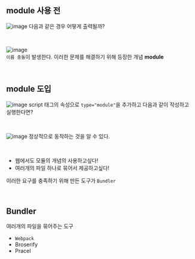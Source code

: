 ## module 사용 전

![image](https://user-images.githubusercontent.com/42952244/132974098-a66456b1-9af2-4507-8113-53aad6373ba5.png)
다음과 같은 경우 어떻게 출력될까?

<br/>

![image](https://user-images.githubusercontent.com/42952244/132974106-e7b8444d-bd17-4793-862c-bac1307a858f.png)  
 `이름 충돌`이 발생한다. 이러한 문제를 해결하기 위해 등장한 개념 **module**

<br/>

## module 도입

![image](https://user-images.githubusercontent.com/42952244/132974133-46f49c95-7e88-4be1-a5b4-9ea49e8f7fc5.png)
script 태그의 속성으로 `type="module"`을 추가하고 다음과 같이 작성하고 실행한다면? 

<br/> 

![image](https://user-images.githubusercontent.com/42952244/132974160-a3906744-fb4e-4c69-9473-226dfbe6cd0a.png)
정상적으로 동작하는 것을 알 수 있다.  

<br/> 

- 웹에서도 모듈의 개념의 사용하고싶다!
- 여러개의 파일 하나로 묶어서 제공하고싶다! 

이러한 요구를 충족하기 위해 만든 도구가 `Bundler`

<br/>

## Bundler

여러개의 파일을 묶어주는 도구

- `Webpack`
- Broserify
- Pracel

